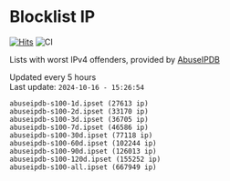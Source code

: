 # Blocklist IP

[![Hits](https://hits.seeyoufarm.com/api/count/incr/badge.svg?url=https%3A%2F%2Fgithub.com%2Fborestad%2Fblocklist-ip%2F&count_bg=%2379C83D&title_bg=%23555555&icon=&icon_color=%23E7E7E7&title=hits&edge_flat=false)](https://hits.seeyoufarm.com)  ![CI](https://img.shields.io/github/workflow/status/borestad/blocklist-ip/CI?style=flat-square)

Lists with worst IPv4 offenders, provided by [AbuseIPDB](https://www.abuseipdb.com/)

<!-- FOOTER-PLACEHOLDER -->
Updated every 5 hours<br>
Last update: `2024-10-16 - 15:26:54`
```
abuseipdb-s100-1d.ipset (27613 ip)
abuseipdb-s100-2d.ipset (33170 ip)
abuseipdb-s100-3d.ipset (36705 ip)
abuseipdb-s100-7d.ipset (46586 ip)
abuseipdb-s100-30d.ipset (77118 ip)
abuseipdb-s100-60d.ipset (102244 ip)
abuseipdb-s100-90d.ipset (126013 ip)
abuseipdb-s100-120d.ipset (155252 ip)
abuseipdb-s100-all.ipset (667949 ip)
```
